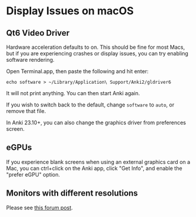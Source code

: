 # Display Issues on macOS

<!-- toc -->

## Qt6 Video Driver

Hardware acceleration defaults to on. This should be fine for most Macs, but if you
are experiencing crashes or display issues, you can try enabling software rendering.

Open Terminal.app, then paste the following and hit enter:

```
echo software > ~/Library/Application\ Support/Anki2/gldriver6
```

It will not print anything. You can then start Anki again.

If you wish to switch back to the default, change `software` to `auto`, or
remove that file.

In Anki 23.10+, you can also change the graphics driver from preferences screen.

## eGPUs

If you experience blank screens when using an external graphics card on a Mac, you can ctrl+click on the Anki app, click "Get Info", and enable the "prefer eGPU" option.

## Monitors with different resolutions

Please see [this forum post](https://forums.ankiweb.net/t/mac-known-issues-wording-suggestion/7331).
